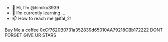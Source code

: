 - 👋 Hi, I’m @himiko3939
- 🌱 I’m currently learning ...
- 📫 How to reach me @ifal_21

Buy Me a coffee 0xCf7620B0731a352839d65010AA79218CBb172222
DONT FORGET GIVE UR STARS
<!---
himiko3939/himiko3939 is a ✨ special ✨ repository because its `README.md` (this file) appears on your GitHub profile.
You can click the Preview link to take a look at your changes.
--->

